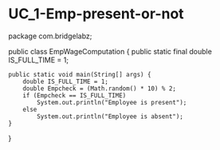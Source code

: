 # UC_1-Emp-present-or-not
package com.bridgelabz;

public class EmpWageComputation {
    public static final double IS_FULL_TIME = 1;

    public static void main(String[] args) {
        double IS_FULL_TIME = 1;
        double Empcheck = (Math.random() * 10) % 2;
        if (Empcheck == IS_FULL_TIME)
            System.out.println("Employee is present");
        else
            System.out.println("Employee is absent");
    }
}
